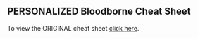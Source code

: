 ## PERSONALIZED Bloodborne Cheat Sheet

To view the ORIGINAL cheat sheet [click here](http://zkjellberg.github.io/bloodborne-cheat-sheet/).
